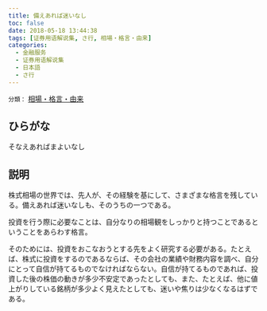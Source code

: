 ```yaml
---
title: 備えあれば迷いなし
toc: false
date: 2018-05-18 13:44:38
tags: [证券用语解说集, さ行, 相場・格言・由来]
categories:
  - 金融服务
  - 证券用语解说集
  - 日本語
  - さ行
---
```


`分類：` [相場・格言・由来](/tags/相場・格言・由来/)

## ひらがな

そなえあればまよいなし

## 説明

株式相場の世界では、先人が、その経験を基にして、さまざまな格言を残している。備えあれば迷いなしも、そのうちの一つである。

投資を行う際に必要なことは、自分なりの相場観をしっかりと持つことであるということをあらわす格言。

そのためには、投資をおこなおうとする先をよく研究する必要がある。たとえば、株式に投資をするのであるならば、その会社の業績や財務内容を調べ、自分にとって自信が持てるものでなければならない。自信が持てるものであれば、投資した後の株価の動きが多少不安定であったとしても、また、たとえば、他に値上がりしている銘柄が多少よく見えたとしても、迷いや焦りは少なくなるはずである。
